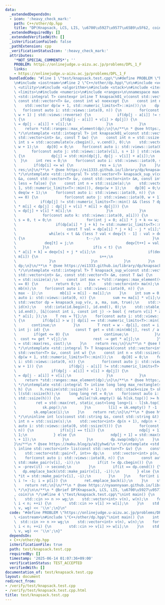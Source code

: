 ```yaml
---
data:
  _extendedDependsOn:
  - icon: ':heavy_check_mark:'
    path: C++/other/dp.hpp
    title: "DP(Knapsack, LCS, LIS, \u6700\u5927\u9577\u65B9\u5F62, coin)"
  _extendedRequiredBy: []
  _extendedVerifiedWith: []
  _isVerificationFailed: false
  _pathExtension: cpp
  _verificationStatusIcon: ':heavy_check_mark:'
  attributes:
    '*NOT_SPECIAL_COMMENTS*': ''
    PROBLEM: https://onlinejudge.u-aizu.ac.jp/problems/DPL_1_F
    links:
    - https://onlinejudge.u-aizu.ac.jp/problems/DPL_1_F
  bundledCode: "#line 1 \"test/knapsack.test.cpp\"\n#define PROBLEM \"https://onlinejudge.u-aizu.ac.jp/problems/DPL_1_F\"\
    \n#include <iostream>\n#line 2 \"C++/other/dp.hpp\"\n\n#include <vector>\n#include\
    \ <utility>\n#include <algorithm>\n#include <stack>\n#include <iterator>\n#include\
    \ <limits>\n#include <numeric>\n#include <ranges>\n\nnamespace man {\ntemplate\
    \ <std::integral T> constexpr inline T knapsack01_v(const std::vector<int> &a,\
    \ const std::vector<T> &v, const int w) noexcept {\n    const int n = std::ssize(a);\n\
    \    std::vector dp(w + 1, std::numeric_limits<T>::min());\n    dp[0] = 0;\n \
    \   for(const auto i: std::views::iota(0, n)) {\n        for(const auto j: std::views::iota(a[i],\
    \ w + 1) | std::views::reverse) {\n            if(dp[j - a[i]] != std::numeric_limits<T>::min())\
    \ {\n                if(dp[j - a[i]] + v[i] > dp[j]) {\n                    dp[j]\
    \ = dp[j - a[i]] + v[i];\n                }\n            }\n        }\n    }\n\
    \    return *std::ranges::max_element(dp);\n}\n/**\n * @see https://ei1333.github.io/library/dp/knapsack-01.hpp\n\
    \ */\n\ntemplate <std::integral T> int knapsack01_w(const std::vector<T> &a, const\
    \ std::vector<int> &v, const T &w) {\n    const int n = std::ssize(a);\n    const\
    \ int s = std::accumulate(v.cbegin(), v.cend(), 0);\n    std::vector dp(s + 1,\
    \ w + 1);\n    dp[0] = 0;\n    for(const auto i: std::views::iota(0, n)) {\n \
    \       for(const auto j: std::views::iota(v[i], s + 1) | std::views::reverse)\
    \ {\n            dp[j] = std::min(dp[j], dp[j - v[i]] + a[i]);\n        }\n  \
    \  }\n    int res = 0;\n    for(const auto i: std::views::iota(0, s + 1)) {\n\
    \        if(dp[i] <= w) {\n            res = i;\n        }\n    }\n    return\
    \ res;\n}\n/**\n * @see https://ei1333.github.io/library/dp/knapsack-01-2.hpp\n\
    \ */\n\ntemplate <std::integral T> std::vector<T> knapsack_sup_v(const std::vector<int>\
    \ &a, const std::vector<T> &v, const std::vector<int> &m, const int w, const bool\
    \ less = false) {\n    const int n = std::ssize(a);\n    std::vector<T> dp(w +\
    \ 1, std::numeric_limits<T>::min()), deqv(w + 1);\n    dp[0] = 0;\n    std::vector<int>\
    \ deq(w + 1);\n    for(const auto i: std::views::iota(0, n)) {\n        if(a[i]\
    \ == 0) {\n            for(const auto j: std::views::iota(0, w + 1)) {\n     \
    \           if(dp[j] != std::numeric_limits<T>::min() && (less ? dp[j] + v[i]\
    \ * m[i] < dp[j] : dp[j] + v[i] * m[i] > dp[j])) {\n                    dp[j]\
    \ = dp[j] + v[i] * m[i];\n                }\n            }\n        } else {\n\
    \            for(const auto k: std::views::iota(0, a[i])) {\n                int\
    \ s = 0, t = 0;\n                for(int j = 0; a[i] * j + k <= w; ++j) {\n  \
    \                  if(dp[a[i] * j + k] != std::numeric_limits<T>::min()) {\n \
    \                       const T val = dp[a[i] * j + k] - j * v[i];\n         \
    \               while(s < t && (less ? val < deqv[t - 1] : val > deqv[t - 1]))\
    \ {\n                            t--;\n                        }\n           \
    \             deq[t] = j;\n                        deqv[t++] = val;\n        \
    \            }\n                    if(s < t) {\n                        dp[j\
    \ * a[i] + k] = deqv[s] + j * v[i];\n                        if(deq[s] == j -\
    \ m[i]) {\n                            s++;\n                        }\n     \
    \               }\n                }\n            }\n        }\n    }\n    return\
    \ dp;\n}\n/**\n * @see https://ei1333.github.io/library/dp/knapsack-limitations.hpp\n\
    \ */\n\ntemplate <std::integral T> T knapsack_sup_w(const std::vector<T> &a, const\
    \ std::vector<int> &v, const std::vector<T> &m, const T &w) {\n    const int n\
    \ = std::ssize(a);\n    const int max = *std::ranges::max_element(v);\n    if(max\
    \ == 0) {\n        return 0;\n    }\n    std::vector<int> ma(n);\n    std::vector<T>\
    \ mb(n);\n    for(const auto i: std::views::iota(0, n)) {\n        ma[i] = std::min<int>(m[i],\
    \ max - 1);\n        mb[i] = m[i] - ma[i];\n    }\n    int sum = 0;\n    for(const\
    \ auto i: std::views::iota(0, n)) {\n        sum += ma[i] * v[i];\n    }\n   \
    \ std::vector dp = knapsack_sup_v(v, a, ma, sum, true);\n    std::vector<int>\
    \ id(n);\n    std::iota(id.begin(), id.end(), 0);\n    std::stable_sort(id.begin(),\
    \ id.end(), [&](const int i, const int j) -> bool { return v[i] * a[j] > v[j]\
    \ * a[i]; });\n    T res = T{};\n    for(const auto i: std::views::iota(0, std::ssize(dp)))\
    \ {\n        if(dp[i] > w || dp[i] == std::numeric_limits<T>::min()) {\n     \
    \       continue;\n        }\n        T rest = w - dp[i], cost = i;\n        for(const\
    \ int j: id) {\n            const T get = std::min(mb[j], rest / a[j]);\n    \
    \        if(get <= 0) {\n                continue;\n            }\n          \
    \  cost += get * v[j];\n            rest -= get * a[j];\n        }\n        res\
    \ = std::max(res, cost);\n    }\n    return res;\n}\n/**\n * @see https://ei1333.github.io/library/dp/knapsack-limitations-2.hpp\n\
    \ */\n\ntemplate <std::integral T> T knapsack(const std::vector<int> &a, const\
    \ std::vector<T> &v, const int w) {\n    const int n = std::ssize(a);\n    std::vector\
    \ dp(w + 1, std::numeric_limits<T>::min());\n    dp[0] = 0;\n    for(const auto\
    \ i: std::views::iota(0, n)) {\n        for(const auto j: std::views::iota(a[i],\
    \ w + 1)) {\n            if(dp[j - a[i]] != std::numeric_limits<T>::min()) {\n\
    \                if(dp[j - a[i]] + v[i] > dp[j]) {\n                    dp[j]\
    \ = dp[j - a[i]] + v[i];\n                }\n            }\n        }\n    }\n\
    \    return *std::ranges::max_element(dp);\n}\n/**\n * @see https://ei1333.github.io/library/dp/knapsack.hpp\n\
    \ */\n\ntemplate <std::integral T> inline long long max_rectangle(std::vector<T>\
    \ h) {\n    h.resize(std::ssize(h) + 1);\n    std::stack<size_t> sk;\n    std::vector<int>\
    \ l(std::ssize(h));\n    long long ret = 0;\n    for(const auto i: std::views::iota(0,\
    \ std::ssize(h))) {\n        while(!sk.empty() && h[sk.top()] >= h[i]) {\n   \
    \         ret = std::max(ret, static_cast<long long>(i - l[sk.top()] - 1) * h[sk.top()]);\n\
    \            sk.pop();\n        }\n        l[i] = sk.empty() ? -1 : sk.top();\n\
    \        sk.emplace(i);\n    }\n    return ret;\n}\n/**\n * @see https://ei1333.github.io/library/dp/largest-rectangle.hpp\n\
    \ */\n\ninline int lcs(const std::string &s, const std::string &t) {\n    const\
    \ int n = std::ssize(s);\n    std::vector<int> dp(n + 1), ndp(n + 1);\n    for(const\
    \ auto i: std::views::iota(0, std::ssize(t))) {\n        for(const auto j: std::views::iota(0,\
    \ n)) {\n            if(s[j] == t[i]) {\n                ndp[j + 1] = dp[j] +\
    \ 1;\n            } else {\n                ndp[j + 1] = std::max(ndp[j], dp[j\
    \ + 1]);\n            }\n        }\n        dp.swap(ndp);\n    }\n    return dp[n];\n\
    }\n/**\n * @see https://maku.blog/p/a3jyhwd/\n */\n\ntemplate <std::integral T>\
    \ inline std::vector<int> lis(const std::vector<T> &v) {\n    const int n = std::ssize(v);\n\
    \    std::vector<std::pair<T, int>> dp;\n    std::vector<int> p(n, -1), ret;\n\
    \    for(const auto i: std::views::iota(0, n)) {\n        const auto it = std::ranges::lower_bound(dp,\
    \ std::make_pair(v[i], -i));\n        if(it != dp.cbegin()) {\n            p[i]\
    \ = -prev(it) -> second;\n        }\n        if(it == dp.cend()) {\n         \
    \   dp.emplace_back(std::make_pair(v[i], -i));\n        } else {\n           \
    \ *it = std::make_pair(v[i], -i);\n        }\n    }\n    for(int i = -dp.back().second;\
    \ i != -1; i = p[i]) {\n        ret.emplace_back(i);\n    }\n    std::ranges::reverse(ret);\n\
    \    return ret;\n}\n/**\n * @see https://nyaannyaan.github.io/library/dp/longest-increasing-sequence.hpp\n\
    \ */\n}\n\n/**\n * @brief DP(Knapsack, LCS, LIS, \u6700\u5927\u9577\u65B9\u5F62\
    , coin)\n */\n#line 4 \"test/knapsack.test.cpp\"\nint main() {\n    int n, wg;\n\
    \    std::cin >> n >> wg;\n    std::vector<int> v(n), w(n);\n    for(int i = 0;\
    \ i < n; ++i) {\n        std::cin >> v[i] >> w[i];\n    }\n    std::cout << man::knapsack01_w(w,\
    \ v, wg) << '\\n';\n}\n"
  code: "#define PROBLEM \"https://onlinejudge.u-aizu.ac.jp/problems/DPL_1_F\"\n#include\
    \ <iostream>\n#include \"C++/other/dp.hpp\"\nint main() {\n    int n, wg;\n  \
    \  std::cin >> n >> wg;\n    std::vector<int> v(n), w(n);\n    for(int i = 0;\
    \ i < n; ++i) {\n        std::cin >> v[i] >> w[i];\n    }\n    std::cout << man::knapsack01_w(w,\
    \ v, wg) << '\\n';\n}"
  dependsOn:
  - C++/other/dp.hpp
  isVerificationFile: true
  path: test/knapsack.test.cpp
  requiredBy: []
  timestamp: '2025-06-14 01:07:36+09:00'
  verificationStatus: TEST_ACCEPTED
  verifiedWith: []
documentation_of: test/knapsack.test.cpp
layout: document
redirect_from:
- /verify/test/knapsack.test.cpp
- /verify/test/knapsack.test.cpp.html
title: test/knapsack.test.cpp
---
```

